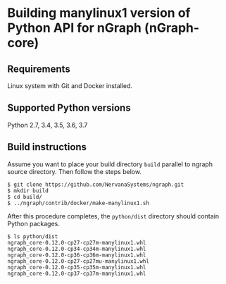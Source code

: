 # Building manylinux1 version of Python API for nGraph (nGraph-core)

## Requirements

Linux system with Git and Docker installed.

## Supported Python versions

Python 2.7, 3.4, 3.5, 3.6, 3.7

## Build instructions

Assume you want to place your build directory `build` parallel to ngraph source directory.
Then follow the steps below.

    $ git clone https://github.com/NervanaSystems/ngraph.git
    $ mkdir build
    $ cd build/
    $ ../ngraph/contrib/docker/make-manylinux1.sh

After this procedure completes, the `python/dist` directory should contain Python packages.

    $ ls python/dist
    ngraph_core-0.12.0-cp27-cp27m-manylinux1.whl
    ngraph_core-0.12.0-cp34-cp34m-manylinux1.whl
    ngraph_core-0.12.0-cp36-cp36m-manylinux1.whl
    ngraph_core-0.12.0-cp27-cp27mu-manylinux1.whl
    ngraph_core-0.12.0-cp35-cp35m-manylinux1.whl
    ngraph_core-0.12.0-cp37-cp37m-manylinux1.whl
